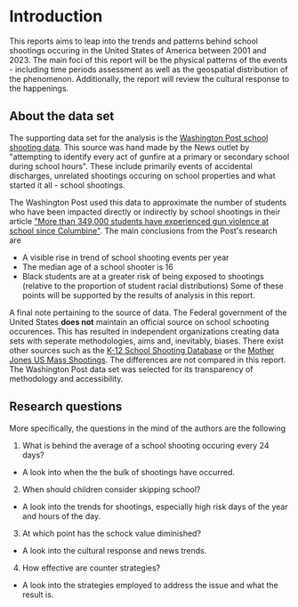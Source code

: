 # Introduction

This reports aims to leap into the trends and patterns behind school shootings occuring in the United States of America between 2001 and 2023. The main foci of this report will be the physical patterns of the events - including time periods assessment as well as the geospatial distribution of the phenomenon. Additionally, the report will review the cultural response to the happenings.

## About the data set

The supporting data set for the analysis is the [Washington Post school shooting data](https://github.com/washingtonpost/data-school-shootings). This source was hand made by the News outlet by "attempting to identify every act of gunfire at a primary or secondary school during school hours". These include primarily events of accidental discharges, unrelated shootings occuring on school properties and what started it all - school shootings.

The Washington Post used this data to approximate the number of students who have been impacted directly or indirectly by school shootings in their article ["More than 349,000 students have experienced gun violence at school since Columbine"](https://www.washingtonpost.com/education/interactive/school-shootings-database/). The main conclusions from the Post's research are
 * A visible rise in trend of school shooting events per year
 * The median age of a school shooter is 16
 * Black students are at a greater risk of being exposed to shootings (relative to the proportion of student racial distributions)
Some of these points will be supported by the results of analysis in this report.

A final note pertaining to the source of data. The Federal government of the United States **does not** maintain an official source on school schooting occurences. This has resulted in independent organizations creating data sets with seperate methodologies, aims and, inevitably, biases. There exist other sources such as the [K-12 School Shooting Database](https://k12ssdb.org/) or the [Mother Jones US Mass Shootings](https://www.motherjones.com/politics/2012/12/mass-shootings-mother-jones-full-data/). The differences are not compared in this report. The Washington Post data set was selected for its transparency of methodology and accessibility.

## Research questions

More specifically, the questions in the mind of the authors are the following

 1. What is behind the average of a school shooting occuring every 24 days?
  * A look into when the the bulk of shootings have occurred.
 2. When should children consider skipping school?
  * A look into the trends for shootings, especially high risk days of the year and hours of the day.
 3. At which point has the schock value diminished?
  * A look into the cultural response and news trends.
 4. How effective are counter strategies?
  * A look into the strategies employed to address the issue and what the result is.